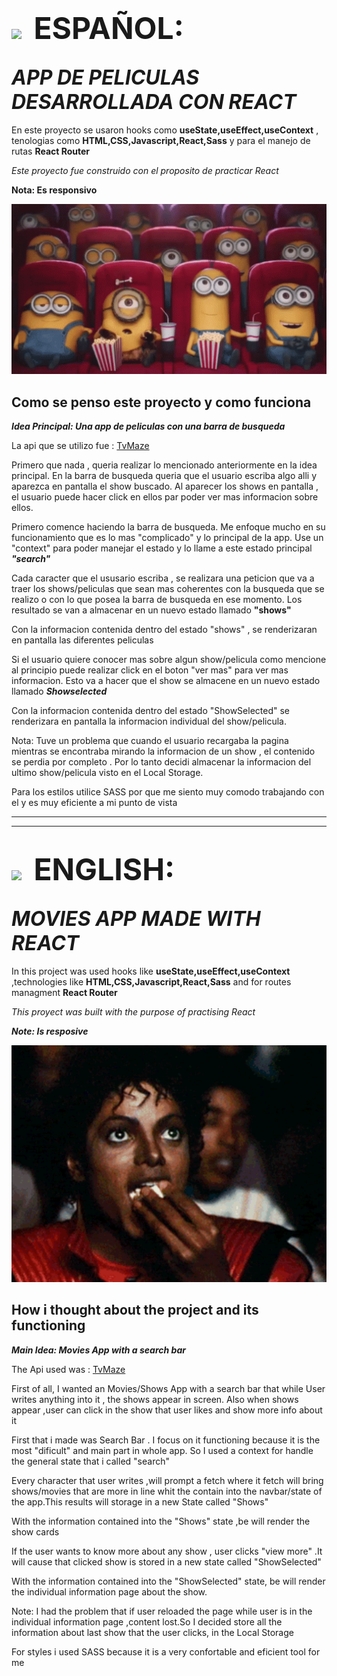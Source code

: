 # <p style="font-size:3rem;margin:0"><img style="padding-right:0.5rem" src='https://img.freepik.com/vector-premium/bandera-argentina-bandera-argentina-ilustracion-vectorial_685751-66.jpg' width="50px" >  <span>ESPAÑOL:</span></p> 


## <i align="center" style="font-size:2rem">APP DE PELICULAS DESARROLLADA  CON REACT</i>

En este proyecto se usaron hooks como **useState,useEffect,useContext** , tenologias como  **HTML,CSS,Javascript,React,Sass** y para el manejo de rutas **React Router**

 _Este proyecto fue construido con el proposito de practicar React_

**Nota: Es responsivo**
<p align="center">
<img width="600px" heigth="600px" src="src/assets/minions-shh.gif" alt="Michael eating Popcorn">
</p>

## Como se penso este proyecto y como funciona

**_Idea Principal: Una app de peliculas con una barra de busqueda_**

La api que se utilizo fue : [TvMaze](https://www.tvmaze.com/
)

Primero que nada , queria realizar lo mencionado anteriormente en la idea principal. En la barra de busqueda queria que el usuario escriba algo alli y aparezca en pantalla el show buscado. Al aparecer los shows en pantalla , el usuario puede hacer click en ellos par poder ver mas informacion sobre ellos. 

Primero comence haciendo la barra de busqueda. Me enfoque mucho en su funcionamiento que es lo mas "complicado" y lo principal de la app. Use un "context" para poder manejar el estado y lo llame a este estado principal **_"search"_**

Cada caracter que el ususario escriba , se realizara una peticion que va a traer los shows/peliculas que sean mas coherentes con la busqueda que se realizo o con lo que posea la barra de busqueda en ese momento. Los resultado se van a almacenar en un nuevo estado llamado **"shows"**

Con la informacion contenida dentro del estado "shows" , se renderizaran en pantalla las diferentes peliculas

Si el usuario quiere conocer mas sobre algun show/pelicula como mencione al principio puede realizar click  en el boton "ver mas" para ver mas informacion. Esto va a hacer que el show se almacene en un nuevo estado llamado   **_Showselected_**

Con la informacion contenida dentro del estado "ShowSelected"
se renderizara en pantalla la informacion individual del show/pelicula.

Nota: Tuve un problema que cuando el usuario recargaba la pagina mientras se encontraba mirando la informacion de un show , el contenido se perdia por completo . Por lo tanto decidi almacenar la informacion del ultimo show/pelicula visto en el Local Storage.

Para los estilos utilice SASS por que me siento muy comodo trabajando con el y es muy eficiente a mi punto de vista


--------------------------------------------------------
--------------------------------------------------------


# <p style="font-size:3rem;margin:0"><img style="padding-right:0.5rem" src="https://img.freepik.com/vector-premium/gran-bretana-bandera-bandera-inglaterra-vector-icono-reino-unido-bandera-gran-bretana-10-eps_800531-104.jpg" width="50px"> <span>ENGLISH:</span></p>

## <i align="center" style="font-size:2rem">MOVIES APP MADE WITH REACT</i>

In this project was used hooks like **useState,useEffect,useContext** ,technologies like **HTML,CSS,Javascript,React,Sass**  and for routes managment **React Router**

 _This proyect was built with the purpose of practising React_

**_Note: Is resposive_**

<p align="center">
<img width="600px" heigth="600px" src="src/assets/gif-eating-popcorn-title.gif" alt="Michael eating Popcorn">
</p>

## How i thought about the project and its functioning

**_Main Idea: Movies App with a search bar_**


The Api used was : [TvMaze](https://www.tvmaze.com/
)

First of all, I wanted an Movies/Shows App with a search bar that while User writes anything into it , the shows appear in  screen. Also when shows appear ,user can click in the show that user likes and show more info about it

First that i made was Search Bar . I focus on it functioning because it is the most "dificult" and main part in whole app. So I used a context for handle the general state that i called "search"

Every character that user writes ,will  prompt a fetch where it fetch will bring shows/movies that are  more in line whit the contain into the navbar/state of the app.This results will storage in a new State called "Shows"

With the information contained into the "Shows" state ,be will render  the show cards

If the user wants to know more about any show , user clicks "view more" .It will cause that clicked show is stored in a new state called "ShowSelected"

With the information contained into the "ShowSelected" state, be will render the  individual information page  about the show.

Note: I had the problem that if user reloaded the page while user is in the individual information page ,content lost.So I decided store all the information about last show that the user clicks, in the Local Storage

For styles i used SASS because it is a very confortable and eficient tool for me


